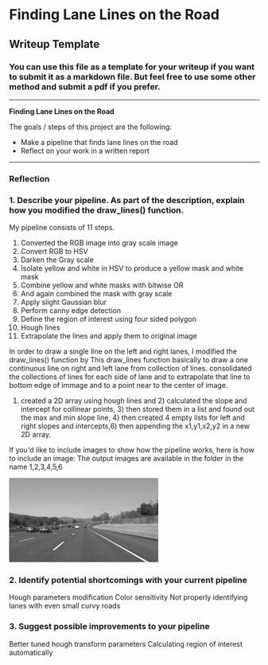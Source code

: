 # **Finding Lane Lines on the Road** 

## Writeup Template

### You can use this file as a template for your writeup if you want to submit it as a markdown file. But feel free to use some other method and submit a pdf if you prefer.

---

**Finding Lane Lines on the Road**

The goals / steps of this project are the following:
* Make a pipeline that finds lane lines on the road
* Reflect on your work in a written report


[//]: # (Image References)

[image1]: ./examples/grayscale.jpg "Grayscale"

---

### Reflection

### 1. Describe your pipeline. As part of the description, explain how you modified the draw_lines() function.

My pipeline consists of 11 steps.

1) Converted the RGB image into gray scale image
2) Convert RGB to HSV
3) Darken the Gray scale
4) Isolate yellow and white in HSV to produce a yellow mask and white mask
5) Combine yellow and white masks with bitwise OR
6) And again combined the mask with gray scale
7) Apply slight Gaussian blur
8) Perform canny edge detection
9) Define the region of interest using four sided polygon
10) Hough lines
11) Extrapolate the lines and apply them to original image 

In order to draw a single line on the left and right lanes, I modified the draw_lines() function by 
This draw_lines function basically to draw a one continuous line on right and left lane from collection of lines. 
consolidated the collections of lines for each side of lane and to extrapolate that line to bottom edge of immage and to a point near to the center of image.
1) created a 2D array using hough lines and 2) calculated the slope and intercept for collinear points, 3) then stored them in a list and found out the max and min slope line, 4) then created 4 empty lists for left and right slopes and intercepts,6) then appending the x1,y1,x2,y2 in a new 2D array.  

If you'd like to include images to show how the pipeline works, here is how to include an image: 
The output images are available in the folder in the name 1,2,3,4,5,6 

![alt text][image1]


### 2. Identify potential shortcomings with your current pipeline


Hough parameters modification
Color sensitivity
Not properly identifying lanes with even small curvy roads


### 3. Suggest possible improvements to your pipeline

Better tuned hough transform parameters
Calculating region of interest automatically

